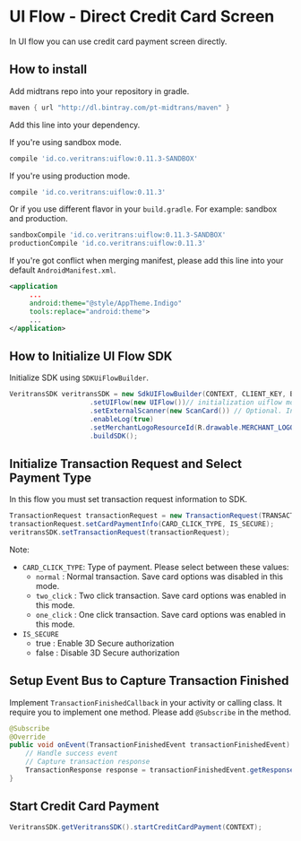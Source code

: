 # UI Flow - Direct Credit Card Screen

In UI flow you can use credit card payment screen directly.

## How to install

Add midtrans repo into your repository in gradle.
```Groovy
maven { url "http://dl.bintray.com/pt-midtrans/maven" }
```

Add this line into your dependency.

If you're using sandbox mode.
```Groovy
compile 'id.co.veritrans:uiflow:0.11.3-SANDBOX'
```

If you're using production mode.
```Groovy
compile 'id.co.veritrans:uiflow:0.11.3'
```

Or if you use different flavor in your `build.gradle`.
For example: sandbox and production.
```Groovy
sandboxCompile 'id.co.veritrans:uiflow:0.11.3-SANDBOX'
productionCompile 'id.co.veritrans:uiflow:0.11.3'
```

If you're got conflict when merging manifest, please add this line into your default `AndroidManifest.xml`.
```xml
<application
     ...
     android:theme="@style/AppTheme.Indigo"
     tools:replace="android:theme">
     ...
</application>
```

## How to Initialize UI Flow SDK

Initialize SDK using `SDKUiFlowBuilder`.
```Java
VeritransSDK veritransSDK = new SdkUIFlowBuilder(CONTEXT, CLIENT_KEY, BASE_URL)
                    .setUIFlow(new UIFlow())// initialization uiflow mode
                    .setExternalScanner(new ScanCard()) // Optional. Initialization for using external scancard
                    .enableLog(true)
                    .setMerchantLogoResourceId(R.drawable.MERCHANT_LOGO_ID)
                    .buildSDK();
```

## Initialize Transaction Request and Select Payment Type

In this flow you must set transaction request information to SDK.

```Java
TransactionRequest transactionRequest = new TransactionRequest(TRANSACTION_ID, TRANSACTION_AMOUNT);
transactionRequest.setCardPaymentInfo(CARD_CLICK_TYPE, IS_SECURE);
veritransSDK.setTransactionRequest(transactionRequest);
```

Note: 

- `CARD_CLICK_TYPE`: Type of payment. Please select between these values:
     - `normal` : Normal transaction. Save card options was disabled in this mode.
     - `two_click` : Two click transaction. Save card options was enabled in this mode.
     - `one_click` : One click transaction. Save card options was enabled in this mode.
- `IS_SECURE`
     - true : Enable 3D Secure authorization
     - false : Disable 3D Secure authorization

## Setup Event Bus to Capture Transaction Finished

Implement `TransactionFinishedCallback` in your activity or calling class. 
It require you to implement one method. 
Please add `@Subscribe` in the method.
```Java
@Subscribe
@Override
public void onEvent(TransactionFinishedEvent transactionFinishedEvent) {
    // Handle success event
    // Capture transaction response
    TransactionResponse response = transactionFinishedEvent.getResponse();
}
```

## Start Credit Card Payment
```Java
VeritransSDK.getVeritransSDK().startCreditCardPayment(CONTEXT);
```
